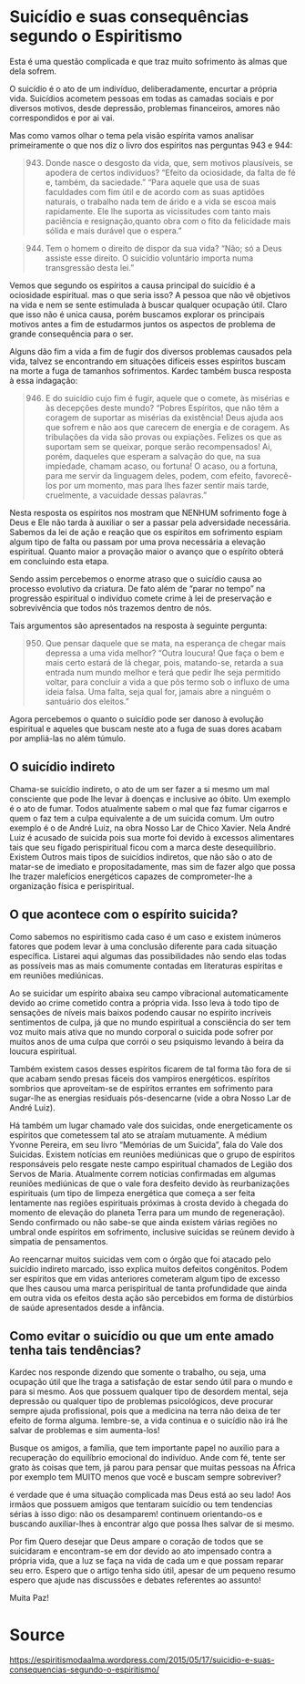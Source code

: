 # Suicídio e suas consequências segundo o Espiritismo

Esta é uma questão complicada e que traz muito sofrimento às almas que dela sofrem.

O suicídio é o ato de um indivíduo, deliberadamente, encurtar a própria vida. Suicídios acometem pessoas em todas as camadas sociais e por diversos motivos, desde depressão, problemas financeiros, amores não correspondidos e por ai vai.

Mas como vamos olhar o tema pela visão espírita vamos analisar primeiramente o que nos diz o livro dos espíritos nas perguntas 943 e 944:

> 943. Donde nasce o desgosto da vida, que, sem motivos plausíveis, se apodera de
certos indivíduos?
> “Efeito da ociosidade, da falta de fé e, também, da saciedade.” “Para aquele que usa de suas faculdades com fim útil e de acordo com as suas aptidões naturais, o trabalho nada tem de árido e a vida se escoa mais rapidamente. Ele lhe suporta as vicissitudes com tanto mais paciência e resignação,quanto obra com o fito da felicidade mais sólida e mais durável que o espera.”

> 944. Tem o homem o direito de dispor da sua vida?
> “Não; só a Deus assiste esse direito. O suicídio voluntário importa numa transgressão desta lei.”

Vemos que segundo os espíritos a causa principal do suicídio é a ociosidade espiritual. mas o que seria isso? A pessoa que não vê objetivos na vida e nem se sente estimulada à buscar qualquer ocupação útil. Claro que isso não é unica causa, porém buscamos explorar os principais motivos antes a fim de estudarmos juntos os aspectos de problema de grande consequência para o ser.

Alguns dão fim a vida a fim de fugir dos diversos problemas causados pela vida, talvez se encontrando em situações difíceis esses espíritos buscam na morte a fuga de tamanhos sofrimentos. Kardec também busca resposta à essa indagação:

> 946. E do suicídio cujo fim é fugir, aquele que o comete, às misérias e às decepções deste mundo?
> “Pobres Espíritos, que não têm a coragem de suportar as misérias da existência! Deus ajuda aos que sofrem e não aos que carecem de energia e de coragem. As tribulações da vida são provas ou expiações. Felizes os que as suportam sem se queixar, porque serão recompensados! Ai, porém, daqueles que esperam a salvação do que, na sua impiedade, chamam acaso, ou fortuna! O acaso, ou a fortuna, para me servir da linguagem deles, podem, com efeito, favorecê-los por um momento, mas para lhes fazer sentir mais tarde, cruelmente, a vacuidade dessas palavras.”

Nesta resposta os espíritos nos mostram que NENHUM sofrimento foge à Deus e Ele não tarda à auxiliar o ser a passar pela adversidade necessária. Sabemos da lei de ação e reação que os espíritos em sofrimento espiam algum tipo de falta ou passam por uma prova necessária a elevação espiritual. Quanto maior a provação maior o avanço que o espírito obterá em concluindo esta etapa.

Sendo assim percebemos o enorme atraso que o suicídio causa ao processo evolutivo da criatura. De fato além de “parar no tempo” na progressão espiritual o indivíduo comete crime à lei de preservação e sobrevivência que todos nós trazemos dentro de nós.

Tais argumentos são apresentados na resposta à seguinte pergunta:

> 950. Que pensar daquele que se mata, na esperança de chegar mais depressa a uma vida melhor?
> “Outra loucura! Que faça o bem e mais certo estará de lá chegar, pois, matando-se, retarda a sua entrada num mundo melhor e terá que pedir lhe seja permitido voltar, para concluir a vida a que pôs termo sob o influxo de uma ideia falsa. Uma falta, seja qual for, jamais abre a ninguém o santuário dos eleitos.”

Agora percebemos o quanto o suicídio pode ser danoso à evolução espiritual e aqueles que buscam neste ato a fuga de suas dores acabam por ampliá-las no além túmulo.

## O suicídio indireto

Chama-se suicídio indireto, o ato de um ser fazer a si mesmo um mal consciente que pode lhe levar à doenças e inclusive ao óbito. Um exemplo é o ato de fumar. Todos atualmente sabem o mal que faz fumar cigarros e quem o faz tem a culpa equivalente a de um suicida comum. Um outro exemplo é o de André Luiz, na obra Nosso Lar de Chico Xavier. Nela André Luiz é acusado de suicida pois sua morte foi devido à excessos alimentares tais que seu fígado perispiritual ficou com a marca deste desequilíbrio. Existem Outros mais tipos de suicídios indiretos, que não são o ato de matar-se de imediato e propositadamente, mas sim de fazer algo que possa lhe trazer malefícios energéticos capazes de comprometer-lhe a organização física e perispiritual.

## O que acontece com o espírito suicida?

Como sabemos no espiritismo cada caso é um caso e existem inúmeros fatores que podem levar à uma conclusão diferente para cada situação específica. Listarei aqui algumas das possibilidades não sendo elas todas as possíveis mas as mais comumente contadas em literaturas espíritas e em reuniões mediúnicas.

Ao se suicidar um espírito abaixa seu campo vibracional automaticamente devido ao crime cometido contra a própria vida. Isso leva à todo tipo de sensações de níveis mais baixos podendo causar no espírito incríveis sentimentos de culpa, já que no mundo espiritual a consciência do ser tem voz muito mais ativa que no mundo corporal o suicida pode sofrer por muitos anos de uma culpa que corrói o seu psiquismo levando à beira da loucura espiritual.

Também existem casos desses espíritos ficarem de tal forma tão fora de si que acabam sendo presas fáceis dos vampiros energéticos. espíritos sombrios que aproveitam-se de espíritos errantes em sofrimento para sugar-lhe as energias residuais pós-desencarne (vide a obra Nosso Lar de André Luiz).

Há também um lugar chamado vale dos suicidas, onde energeticamente os espíritos que cometessem tal ato se atraíam mutuamente. A médium Yvonne Pereira, em seu livro “Memórias de um Suicida”, fala do Vale dos Suicidas. Existem notícias em reuniões mediúnicas que o grupo de espíritos responsáveis pelo resgate neste campo espiritual chamados de Legião dos Servos de Maria. Atualmente correm notícias confirmadas em algumas reuniões mediúnicas de que o vale fora desfeito devido às reurbanizações espirituais (um tipo de limpeza energética que começa a ser feita lentamente nas regiões espirituais próximas à crosta devido à chegada do momento de elevação do planeta Terra para um mundo de regeneração). Sendo confirmado ou não sabe-se que ainda existem várias regiões no umbral onde espíritos em sofrimento, inclusive suicidas se reúnem devido à simpatia de pensamentos.

Ao reencarnar muitos suicidas vem com o órgão que foi atacado pelo suicídio indireto marcado, isso explica muitos defeitos congênitos. Podem ser espíritos que em vidas anteriores cometeram algum tipo de excesso que lhes causou uma marca perispiritual de tanta profundidade que ainda em outra vida os efeitos desta ação são percebidos em forma de distúrbios de saúde apresentados desde a infância.

## Como evitar o suicídio ou que um ente amado tenha tais tendências?

Kardec nos responde dizendo que somente o trabalho, ou seja, uma ocupação útil que lhe traga a satisfação de estar sendo útil para o mundo e para si mesmo. Aos que possuem qualquer tipo de desordem mental, seja depressão ou qualquer tipo de problemas psicológicos, deve procurar sempre ajuda profissional, pois que a medicina na terra não deixa de ter efeito de forma alguma. lembre-se, a vida continua e o suicídio não irá lhe salvar de problemas e sim aumenta-los!

Busque os amigos, a família, que tem importante papel no auxilio para a recuperação do equilíbrio emocional do indivíduo. Ande com fé, tente ser grato às coisas que tem, já parou para pensar que muitas pessoas na África por exemplo tem MUITO menos que você e buscam sempre sobreviver?

é verdade que é uma situação complicada mas Deus está ao seu lado! Aos irmãos que possuem amigos que tentaram suicídio ou tem tendencias sérias à isso digo: não os desamparem! continuem orientando-os e buscando auxiliar-lhes à encontrar algo que possa lhes salvar de si mesmo.

Por fim Quero desejar que Deus ampare o coração de todos que se suicidaram e encontram-se em dor devido ao ato impensado contra a própria vida, que a luz se faça na vida de cada um e que possam reparar seu erro. Espero que o artigo tenha sido útil, apesar de um pequeno resumo espero que ajude nas discussões e debates referentes ao assunto!

Muita Paz!

# Source
https://espiritismodaalma.wordpress.com/2015/05/17/suicidio-e-suas-consequencias-segundo-o-espiritismo/
